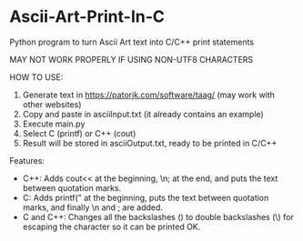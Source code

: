 # Ascii-Art-Print-In-C
Python program to turn Ascii Art text into C/C++ print statements

MAY NOT WORK PROPERLY IF USING NON-UTF8 CHARACTERS

HOW TO USE:

1) Generate text in https://patorjk.com/software/taag/ (may work with other websites)
2) Copy and paste in asciiInput.txt (it already contains an example)
3) Execute main.py
4) Select C (printf) or C++ (cout)
5) Result will be stored in asciiOutput.txt, ready to be printed in C/C++

Features:
  * C++: Adds cout<< at the beginning, \n; at the end, and puts the text between quotation marks.
  * C: Adds printf(" at the beginning, puts the text between quotation marks, and finally \n and ; are added.
  * C and C++: Changes all the backslashes (\) to double backslashes (\\) for escaping the character so it can be printed OK.
